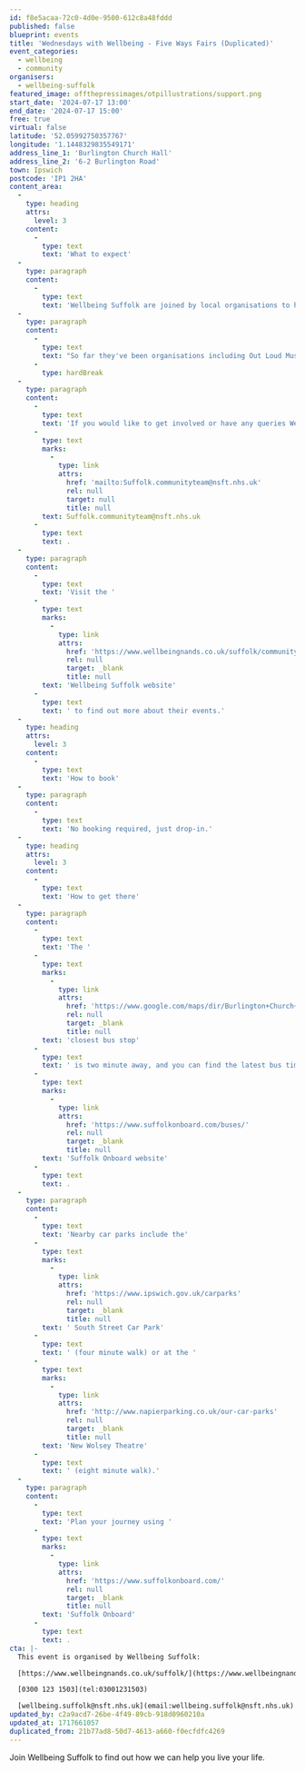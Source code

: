 ```yaml
---
id: f8e5acaa-72c0-4d0e-9500-612c8a48fddd
published: false
blueprint: events
title: 'Wednesdays with Wellbeing - Five Ways Fairs (Duplicated)'
event_categories:
  - wellbeing
  - community
organisers:
  - wellbeing-suffolk
featured_image: offthepressimages/otpillustrations/support.png
start_date: '2024-07-17 13:00'
end_date: '2024-07-17 15:00'
free: true
virtual: false
latitude: '52.05992750357767'
longitude: '1.1448329835549171'
address_line_1: 'Burlington Church Hall'
address_line_2: '6-2 Burlington Road'
town: Ipswich
postcode: 'IP1 2HA'
content_area:
  -
    type: heading
    attrs:
      level: 3
    content:
      -
        type: text
        text: 'What to expect'
  -
    type: paragraph
    content:
      -
        type: text
        text: 'Wellbeing Suffolk are joined by local organisations to help you find the support you need. '
  -
    type: paragraph
    content:
      -
        type: text
        text: "So far they've been organisations including Out Loud Music, Suffolk Libraries, KMT Rising, Ipswich Community Media and many more. "
      -
        type: hardBreak
  -
    type: paragraph
    content:
      -
        type: text
        text: 'If you would like to get involved or have any queries Wellbeing Wednesdays, get in touch with our community team via email '
      -
        type: text
        marks:
          -
            type: link
            attrs:
              href: 'mailto:Suffolk.communityteam@nsft.nhs.uk'
              rel: null
              target: null
              title: null
        text: Suffolk.communityteam@nsft.nhs.uk
      -
        type: text
        text: .
  -
    type: paragraph
    content:
      -
        type: text
        text: 'Visit the '
      -
        type: text
        marks:
          -
            type: link
            attrs:
              href: 'https://www.wellbeingnands.co.uk/suffolk/community-events/'
              rel: null
              target: _blank
              title: null
        text: 'Wellbeing Suffolk website'
      -
        type: text
        text: ' to find out more about their events.'
  -
    type: heading
    attrs:
      level: 3
    content:
      -
        type: text
        text: 'How to book'
  -
    type: paragraph
    content:
      -
        type: text
        text: 'No booking required, just drop-in.'
  -
    type: heading
    attrs:
      level: 3
    content:
      -
        type: text
        text: 'How to get there'
  -
    type: paragraph
    content:
      -
        type: text
        text: 'The '
      -
        type: text
        marks:
          -
            type: link
            attrs:
              href: 'https://www.google.com/maps/dir/Burlington+Church+Halls,+Burlington+Road,+Ipswich/Barrack+Corner,+Ipswich+IP1+3EW/@52.0599493,1.1446414,18z/data=!3m1!4b1!4m14!4m13!1m5!1m1!1s0x47d9a18b344d1fb9:0x4d402dd4c434117e!2m2!1d1.1447935!2d52.0598035!1m5!1m1!1s0x47d9a1cd1dec5841:0xc8cbbead1085b2c5!2m2!1d1.14664!2d52.060089!3e2?entry=ttu'
              rel: null
              target: _blank
              title: null
        text: 'closest bus stop'
      -
        type: text
        text: ' is two minute away, and you can find the latest bus timetables on the '
      -
        type: text
        marks:
          -
            type: link
            attrs:
              href: 'https://www.suffolkonboard.com/buses/'
              rel: null
              target: _blank
              title: null
        text: 'Suffolk Onboard website'
      -
        type: text
        text: .
  -
    type: paragraph
    content:
      -
        type: text
        text: 'Nearby car parks include the'
      -
        type: text
        marks:
          -
            type: link
            attrs:
              href: 'https://www.ipswich.gov.uk/carparks'
              rel: null
              target: _blank
              title: null
        text: ' South Street Car Park'
      -
        type: text
        text: ' (four minute walk) or at the '
      -
        type: text
        marks:
          -
            type: link
            attrs:
              href: 'http://www.napierparking.co.uk/our-car-parks'
              rel: null
              target: _blank
              title: null
        text: 'New Wolsey Theatre'
      -
        type: text
        text: ' (eight minute walk).'
  -
    type: paragraph
    content:
      -
        type: text
        text: 'Plan your journey using '
      -
        type: text
        marks:
          -
            type: link
            attrs:
              href: 'https://www.suffolkonboard.com/'
              rel: null
              target: _blank
              title: null
        text: 'Suffolk Onboard'
      -
        type: text
        text: .
cta: |-
  This event is organised by Wellbeing Suffolk:

  [https://www.wellbeingnands.co.uk/suffolk/](https://www.wellbeingnands.co.uk/suffolk/) 

  [0300 123 1503](tel:03001231503)

  [wellbeing.suffolk@nsft.nhs.uk](email:wellbeing.suffolk@nsft.nhs.uk)
updated_by: c2a9acd7-26be-4f49-89cb-918d0960210a
updated_at: 1717661057
duplicated_from: 21b77ad8-50d7-4613-a660-f0ecfdfc4269
---
```

Join Wellbeing Suffolk to find out how we can help you live your life.